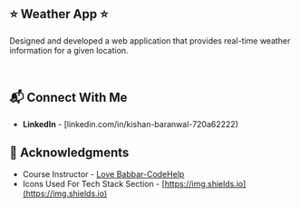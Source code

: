 ## ⭐ Weather App ⭐

Designed and developed a web application that provides real-time weather information for a given location.


<br>



## 📬 Connect With Me

- **LinkedIn** - [linkedin.com/in/kishan-baranwal-720a62222)


## 📌 Acknowledgments

- Course Instructor - [Love Babbar-CodeHelp](https://www.linkedin.com/in/love-babbar-38ab2887/)
- Icons Used For Tech Stack Section - [https://img.shields.io](https://img.shields.io)

